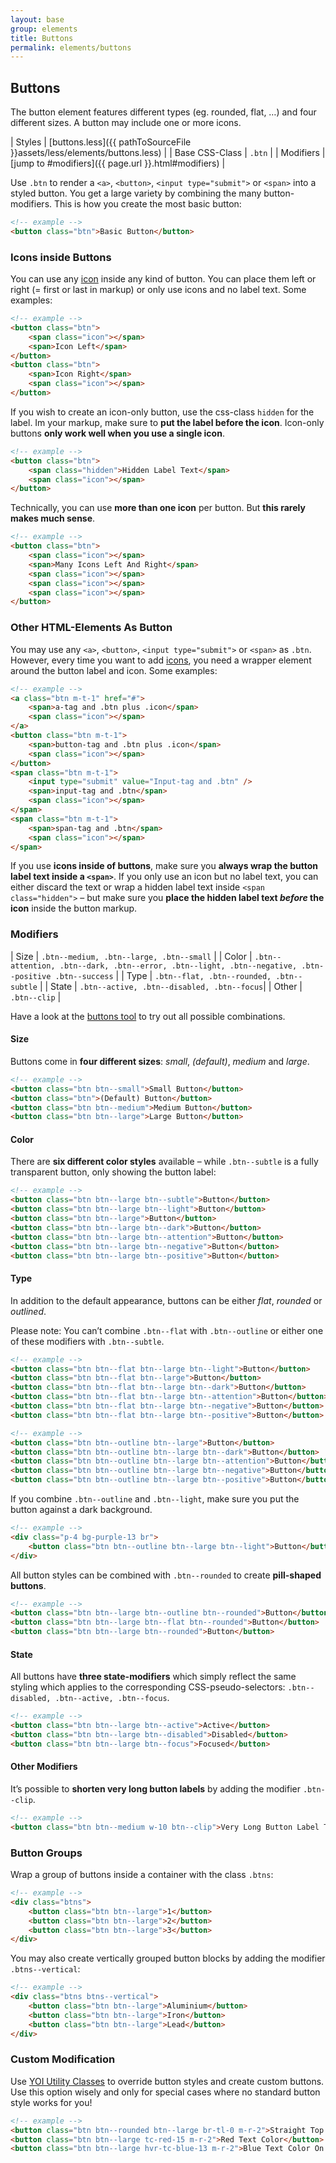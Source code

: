 ```yaml
---
layout: base
group: elements
title: Buttons
permalink: elements/buttons
---
```


## Buttons
The button element features different types (eg. rounded, flat, …) and four different sizes. A button may include one or more icons.

| Styles         | [buttons.less]({{ pathToSourceFile }}assets/less/elements/buttons.less) |
| Base CSS-Class | `.btn`                                                                  |
| Modifiers      | [jump to #modifiers]({{ page.url }}.html#modifiers)                     |

Use `.btn` to render a `<a>`, `<button>`, `<input type="submit">` or `<span>` into a styled button. You get a large variety by combining the many button-modifiers. This is how you create the most basic button:

```html
<!-- example -->
<button class="btn">Basic Button</button>
```

### Icons inside Buttons
You can use any [icon](elements/icons.html) inside any kind of button. You can place them left or right (= first or last in markup) or only use icons and no label text. Some examples:

```html
<!-- example -->
<button class="btn">
    <span class="icon"></span>
    <span>Icon Left</span>
</button>
<button class="btn">
    <span>Icon Right</span>
    <span class="icon"></span>
</button>
```

If you wish to create an icon-only button, use the css-class `hidden` for the label. Im your markup, make sure to **put the label before the icon**. Icon-only buttons **only work well when you use a single icon**.

```html
<!-- example -->
<button class="btn">
    <span class="hidden">Hidden Label Text</span>
    <span class="icon"></span>
</button>
```

Technically, you can use **more than one icon** per button. But **this rarely makes much sense**.

```html
<!-- example -->
<button class="btn">
    <span class="icon"></span>
    <span>Many Icons Left And Right</span>
    <span class="icon"></span>
    <span class="icon"></span>
    <span class="icon"></span>
</button>
```

### Other HTML-Elements As Button
You may use any `<a>`, `<button>`, `<input type="submit">` or `<span>` as `.btn`. However, every time you want to add [icons](elements/icons.html), you need a wrapper element around the button label and icon. Some examples:

```html
<!-- example -->
<a class="btn m-t-1" href="#">
    <span>a-tag and .btn plus .icon</span>
    <span class="icon"></span>
</a>
<button class="btn m-t-1">
    <span>button-tag and .btn plus .icon</span>
    <span class="icon"></span>
</button>
<span class="btn m-t-1">
    <input type="submit" value="Input-tag and .btn" />
    <span>input-tag and .btn</span>
    <span class="icon"></span>
</span>
<span class="btn m-t-1">
    <span>span-tag and .btn</span>
    <span class="icon"></span>
</span>
```

If you use **icons inside of buttons**, make sure you **always wrap the button label text inside a `<span>`**. If you only use an icon but no label text, you can either discard the text or wrap a hidden label text inside `<span class="hidden">` – but make sure you **place the hidden label text *before* the icon** inside the button markup.

### Modifiers

| Size   | `.btn--medium, .btn--large, .btn--small` |
| Color  | `.btn--attention, .btn--dark, .btn--error, .btn--light, .btn--negative, .btn--positive .btn--success` |
| Type   | `.btn--flat, .btn--rounded, .btn--subtle` |
| State  | `.btn--active, .btn--disabled, .btn--focus`|
| Other  | `.btn--clip` |

<p class="hint hint--attention">Have a look at the <a href="tools/buttons.html">buttons tool</a> to try out all possible combinations.</p>

#### Size
Buttons come in **four different sizes**: *small*, *(default)*, *medium* and *large*.

```html
<!-- example -->
<button class="btn btn--small">Small Button</button>
<button class="btn">(Default) Button</button>
<button class="btn btn--medium">Medium Button</button>
<button class="btn btn--large">Large Button</button>
```

#### Color
There are **six different color styles** available – while `.btn--subtle` is a fully transparent button, only showing the button label:

```html
<!-- example -->
<button class="btn btn--large btn--subtle">Button</button>
<button class="btn btn--large btn--light">Button</button>
<button class="btn btn--large">Button</button>
<button class="btn btn--large btn--dark">Button</button>
<button class="btn btn--large btn--attention">Button</button>
<button class="btn btn--large btn--negative">Button</button>
<button class="btn btn--large btn--positive">Button</button>
```

#### Type
In addition to the default appearance, buttons can be either *flat*, *rounded* or *outlined*.

<p class="hint hint--negative">Please note: You can’t combine <code>.btn--flat</code> with <code>.btn--outline</code> or either one of these modifiers with <code>.btn--subtle</code>.</p>

```html
<!-- example -->
<button class="btn btn--flat btn--large btn--light">Button</button>
<button class="btn btn--flat btn--large">Button</button>
<button class="btn btn--flat btn--large btn--dark">Button</button>
<button class="btn btn--flat btn--large btn--attention">Button</button>
<button class="btn btn--flat btn--large btn--negative">Button</button>
<button class="btn btn--flat btn--large btn--positive">Button</button>
```

```html
<!-- example -->
<button class="btn btn--outline btn--large">Button</button>
<button class="btn btn--outline btn--large btn--dark">Button</button>
<button class="btn btn--outline btn--large btn--attention">Button</button>
<button class="btn btn--outline btn--large btn--negative">Button</button>
<button class="btn btn--outline btn--large btn--positive">Button</button>
```

<p class="hint hint--attention">If you combine <code>.btn--outline</code> and <code>.btn--light</code>, make sure you put the button against a dark background.</p>

```html
<!-- example -->
<div class="p-4 bg-purple-13 br">
    <button class="btn btn--outline btn--large btn--light">Button</button>
</div>
```

All button styles can be combined with `.btn--rounded` to create **pill-shaped buttons**.

```html
<!-- example -->
<button class="btn btn--large btn--outline btn--rounded">Button</button>
<button class="btn btn--large btn--flat btn--rounded">Button</button>
<button class="btn btn--large btn--rounded">Button</button>
```

#### State
All buttons have **three state-modifiers** which simply reflect the same styling which applies to the corresponding CSS-pseudo-selectors: `.btn--disabled, .btn--active, .btn--focus`.

```html
<!-- example -->
<button class="btn btn--large btn--active">Active</button>
<button class="btn btn--large btn--disabled">Disabled</button>
<button class="btn btn--large btn--focus">Focused</button>
```

#### Other Modifiers
It’s possible to **shorten very long button labels** by adding the modifier `.btn--clip`.

```html
<!-- example -->
<button class="btn btn--medium w-10 btn--clip">Very Long Button Label Text foo foo bar bar</button>
```

### Button Groups
Wrap a group of buttons inside a container with the class `.btns`:

```html
<!-- example -->
<div class="btns">
    <button class="btn btn--large">1</button>
    <button class="btn btn--large">2</button>
    <button class="btn btn--large">3</button>
</div>
```

You may also create vertically grouped button blocks by adding the modifier `.btns--vertical`:

```html
<!-- example -->
<div class="btns btns--vertical">
    <button class="btn btn--large">Aluminium</button>
    <button class="btn btn--large">Iron</button>
    <button class="btn btn--large">Lead</button>
</div>
```

### Custom Modification
Use [YOI Utility Classes](utilities/) to override button styles and create custom buttons. Use this option wisely and only for special cases where no standard button style works for you!

```html
<!-- example -->
<button class="btn btn--rounded btn--large br-tl-0 m-r-2">Straight Top Left Corner</button>
<button class="btn btn--large tc-red-15 m-r-2">Red Text Color</button>
<button class="btn btn--large hvr-tc-blue-13 m-r-2">Blue Text Color On Hover</button>
```